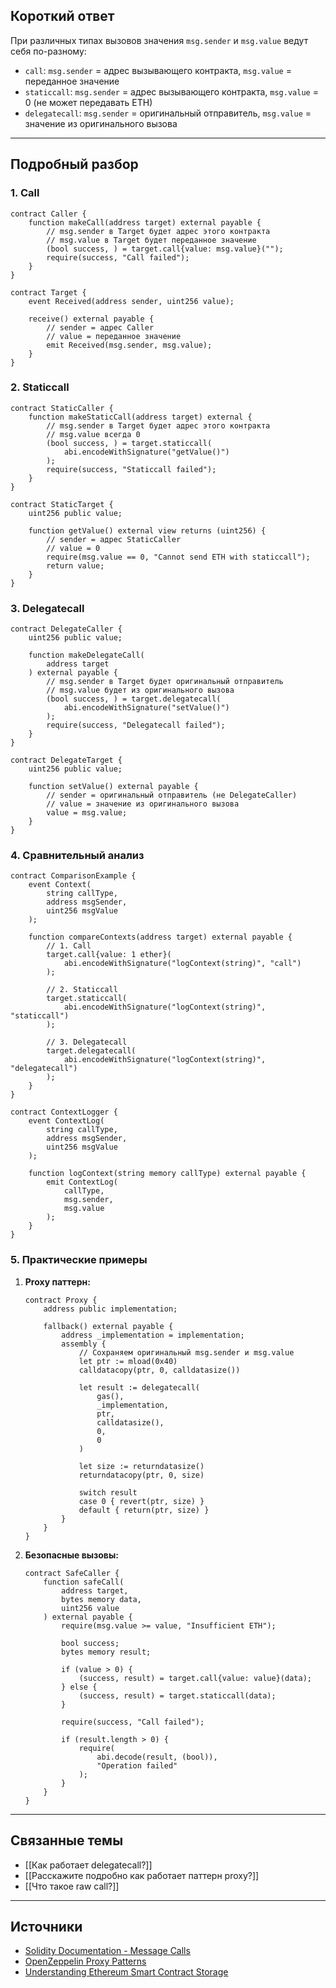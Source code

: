 ## Короткий ответ

При различных типах вызовов значения `msg.sender` и `msg.value` ведут себя по-разному:
- `call`: `msg.sender` = адрес вызывающего контракта, `msg.value` = переданное значение
- `staticcall`: `msg.sender` = адрес вызывающего контракта, `msg.value` = 0 (не может передавать ETH)
- `delegatecall`: `msg.sender` = оригинальный отправитель, `msg.value` = значение из оригинального вызова

---

## Подробный разбор

### **1. Call**

```solidity
contract Caller {
    function makeCall(address target) external payable {
        // msg.sender в Target будет адрес этого контракта
        // msg.value в Target будет переданное значение
        (bool success, ) = target.call{value: msg.value}("");
        require(success, "Call failed");
    }
}

contract Target {
    event Received(address sender, uint256 value);
    
    receive() external payable {
        // sender = адрес Caller
        // value = переданное значение
        emit Received(msg.sender, msg.value);
    }
}
```

### **2. Staticcall**

```solidity
contract StaticCaller {
    function makeStaticCall(address target) external {
        // msg.sender в Target будет адрес этого контракта
        // msg.value всегда 0
        (bool success, ) = target.staticcall(
            abi.encodeWithSignature("getValue()")
        );
        require(success, "Staticcall failed");
    }
}

contract StaticTarget {
    uint256 public value;
    
    function getValue() external view returns (uint256) {
        // sender = адрес StaticCaller
        // value = 0
        require(msg.value == 0, "Cannot send ETH with staticcall");
        return value;
    }
}
```

### **3. Delegatecall**

```solidity
contract DelegateCaller {
    uint256 public value;
    
    function makeDelegateCall(
        address target
    ) external payable {
        // msg.sender в Target будет оригинальный отправитель
        // msg.value будет из оригинального вызова
        (bool success, ) = target.delegatecall(
            abi.encodeWithSignature("setValue()")
        );
        require(success, "Delegatecall failed");
    }
}

contract DelegateTarget {
    uint256 public value;
    
    function setValue() external payable {
        // sender = оригинальный отправитель (не DelegateCaller)
        // value = значение из оригинального вызова
        value = msg.value;
    }
}
```

### **4. Сравнительный анализ**

```solidity
contract ComparisonExample {
    event Context(
        string callType,
        address msgSender,
        uint256 msgValue
    );
    
    function compareContexts(address target) external payable {
        // 1. Call
        target.call{value: 1 ether}(
            abi.encodeWithSignature("logContext(string)", "call")
        );
        
        // 2. Staticcall
        target.staticcall(
            abi.encodeWithSignature("logContext(string)", "staticcall")
        );
        
        // 3. Delegatecall
        target.delegatecall(
            abi.encodeWithSignature("logContext(string)", "delegatecall")
        );
    }
}

contract ContextLogger {
    event ContextLog(
        string callType,
        address msgSender,
        uint256 msgValue
    );
    
    function logContext(string memory callType) external payable {
        emit ContextLog(
            callType,
            msg.sender,
            msg.value
        );
    }
}
```

### **5. Практические примеры**

1. **Proxy паттерн:**
   ```solidity
   contract Proxy {
       address public implementation;
       
       fallback() external payable {
           address _implementation = implementation;
           assembly {
               // Сохраняем оригинальный msg.sender и msg.value
               let ptr := mload(0x40)
               calldatacopy(ptr, 0, calldatasize())
               
               let result := delegatecall(
                   gas(),
                   _implementation,
                   ptr,
                   calldatasize(),
                   0,
                   0
               )
               
               let size := returndatasize()
               returndatacopy(ptr, 0, size)
               
               switch result
               case 0 { revert(ptr, size) }
               default { return(ptr, size) }
           }
       }
   }
   ```

2. **Безопасные вызовы:**
   ```solidity
   contract SafeCaller {
       function safeCall(
           address target,
           bytes memory data,
           uint256 value
       ) external payable {
           require(msg.value >= value, "Insufficient ETH");
           
           bool success;
           bytes memory result;
           
           if (value > 0) {
               (success, result) = target.call{value: value}(data);
           } else {
               (success, result) = target.staticcall(data);
           }
           
           require(success, "Call failed");
           
           if (result.length > 0) {
               require(
                   abi.decode(result, (bool)),
                   "Operation failed"
               );
           }
       }
   }
   ```

---

## Связанные темы
- [[Как работает delegatecall?]]
- [[Расскажите подробно как работает паттерн proxy?]]
- [[Что такое raw call?]]

---

## Источники
- [Solidity Documentation - Message Calls](https://docs.soliditylang.org/en/latest/introduction-to-smart-contracts.html#message-calls)
- [OpenZeppelin Proxy Patterns](https://docs.openzeppelin.com/upgrades-plugins/1.x/proxies)
- [Understanding Ethereum Smart Contract Storage](https://programtheblockchain.com/posts/2018/03/09/understanding-ethereum-smart-contract-storage/) 